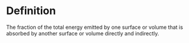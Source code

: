 # Definition

The fraction of the total energy emitted by one surface or volume that
is absorbed by another surface or volume directly and indirectly.
